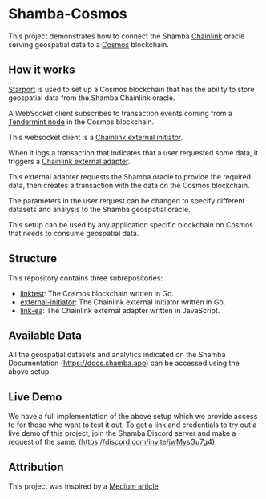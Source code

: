 # Shamba-Cosmos
This project demonstrates how to connect the Shamba [Chainlink](https://chain.link/) oracle serving geospatial data to a [Cosmos](https://cosmos.network/) blockchain.

## How it works
[Starport](https://cosmos.network/starport/) is used to set up a Cosmos blockchain that has the ability to store geospatial data from the Shamba Chainlink oracle.

A WebSocket client subscribes to transaction events coming from a [Tendermint node](https://tendermint.com/core/) in the Cosmos blockchain.

This websocket client is a [Chainlink external initiator](https://docs.chain.link/docs/external-initiators-introduction/).

When it logs a transaction that indicates that a user requested some data, it triggers a [Chainlink external adapter](https://docs.chain.link/docs/external-adapters/).

This external adapter requests the Shamba oracle to provide the required data, then creates a transaction with the data on the Cosmos blockchain. 

The parameters in the user request can be changed to specify different datasets and analysis to the Shamba geospatial oracle.

This setup can be used by any application specific blockchain on Cosmos that needs to consume geospatial data.


## Structure
This repository contains three subrepositories:
- [linktest](https://github.com/lajosdeme/Chainlink-Cosmos/tree/main/linktest): The Cosmos blockchain written in Go.
- [external-initiator](https://github.com/lajosdeme/Chainlink-Cosmos/tree/main/external-initiator): The Chainlink external initiator written in Go.
- [link-ea](https://github.com/lajosdeme/Chainlink-Cosmos/tree/main/link-ea): The Chainlink external adapter written in JavaScript.

## Available Data
All the geospatial datasets and analytics indicated on the Shamba Documentation (https://docs.shamba.app) can be accessed using the above setup.

## Live Demo
We have a full implementation of the above setup which we provide access to for those who want to test it out. To get a link and credentials to try out a live demo of this project, join the Shamba Discord server and make a request of the same. (https://discord.com/invite/jwMysGu7g4) 

## Attribution
This project was inspired by a [Medium article](https://betterprogramming.pub/connect-a-chainlink-oracle-to-a-cosmos-blockchain-d7934d75bae5)
